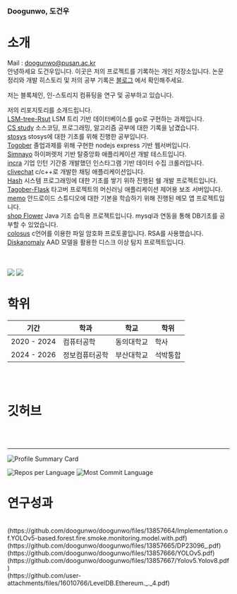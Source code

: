 ### Doogunwo, 도건우
# 소개
Mail : doogunwo@pusan.ac.kr
<br>
안녕하세요 도건우입니다. 이곳은 저의 프로젝트를 기록하는 개인 저장소입니다. 논문 정리와 개발 히스토리 및 저의 공부 기록은 
[블로그](https://velog.io/@doogunwo/posts) 에서 확인해주세요.

저는 블록체인, 인-스토리지 컴퓨팅을 연구 및 공부하고 있습니다.

저의 리포지토리를 소개드립니다.
<br>
[LSM-tree-Rsut](https://github.com/doogunwo/storage_engine.git)   LSM 트리 기반 데이터베이스를  go로 구현하는 과제입니다.<br>
[CS study](https://github.com/doogunwo/Computer-Science.git)   소스코딩, 프로그래밍, 알고리즘 공부에 대한 기록을 남겼습니다.<br>
[stosys](https://github.com/doogunwo/storage-system.git)     stosys에 대한 기초를 위해 진행한 공부입니다.<br>
[Togober](https://github.com/doogunwo/Tagober_server.git) 졸업과제를 위해 구현한 nodejs express 기반 웹서버입니다.<br>
[Simnayo](https://github.com/doogunwo/Simnayo.git) 하이퍼렛저 기반 탈중앙화 애플리케이션 개발 테스트입니다.<br>
[incra](https://github.com/doogunwo/Insta_crawler.git) 기업 인턴 기간중 개발했던 인스타그램 기반 데이터 수집 크롤러입니다.<br>
[clivechat](https://github.com/doogunwo/clivechat.git) c/c++로 개발한 채팅 애플리케이션입니다. <br>
[Hash](https://github.com/doogunwo/HandlerShell.git) 시스템 프로그래밍에 대한 기초를 쌓기 위하 진행된 쉘 개발 프로젝트입니다.<br>
[Tagober-Flask](https://github.com/doogunwo/TagoBer_Flask.git) 타고버 프로젝트의 머신러닝 애플리케이션 제어용 보조 서버입니다.<br>
[memo](https://github.com/doogunwo/memo.git) 안드로이드 스튜디오에 대한 기본을 학습하기 위해 진행된 메모 앱 프로젝트입니다.<br>
[shop Flower](https://github.com/doogunwo/shop-for-flowers.git) Java 기초 습득용 프로젝트입니다. mysql과 연동을 통해 DB기초를 공부할 수 있었습니다.<br>
[colosus](https://github.com/doogunwo/colosus.git) c언어를 이용한 파일 암호화 프로토콜입니다. RSA를 사용했습니다.<br>
[Diskanomaly](https://github.com/doogunwo/DiskAnomaly) AAD 모델을 활용한 디스크 이상 탐지 프로젝트입니다. <br>
<br><br>
<br>
<img src="https://img.shields.io/badge/Rust-000000?style=flat-square&logo=Rust&logoColor=white"/>
<img src="https://img.shields.io/badge/Go-00ADD8?style=flat-square&logo=Go&logoColor=white"/>

# 학위

|기간|학과|학교|학위|
|------|---|---|---|
|2020 - 2024|컴퓨터공학|동의대학교|학사|
|2024 - 2026|정보컴퓨터공학|부산대학교|석박통합|

<br>
<br>

# 깃허브

<br>
<br>
<hr>

![Profile Summary Card](https://github-profile-summary-cards.vercel.app/api/cards/profile-details?username=doogunwo&theme=vue)


![Repos per Language](https://github-profile-summary-cards.vercel.app/api/cards/repos-per-language?username=doogunwo&theme=vue) ![Most Commit Language](https://github-profile-summary-cards.vercel.app/api/cards/most-commit-language?username=doogunwo&theme=vue)

# 연구성과
<br>
(https://github.com/doogunwo/doogunwo/files/13857664/Implementation.of.YOLOv5-based.forest.fire.smoke.monitoring.model.with.pdf)
<br>
(https://github.com/doogunwo/doogunwo/files/13857665/DP23096_.pdf)
<br>
(https://github.com/doogunwo/doogunwo/files/13857666/YOLOv5.pdf)
<br>
(https://github.com/doogunwo/doogunwo/files/13857667/Yolov5.Yolov8.pdf)
<br>
(https://github.com/user-attachments/files/16010766/LevelDB.Ethereum._._4.pdf)

